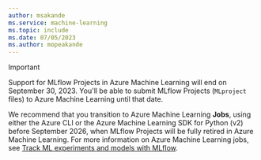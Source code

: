 ```yaml
---
author: msakande
ms.service: machine-learning
ms.topic: include
ms.date: 07/05/2023
ms.author: mopeakande
---
```


> [!IMPORTANT]
> Support for MLflow Projects in Azure Machine Learning will end on September 30, 2023. You'll be able to submit MLflow Projects (`MLproject` files) to Azure Machine Learning until that date.
>
> We recommend that you transition to Azure Machine Learning __Jobs__, using either the Azure CLI or the Azure Machine Learning SDK for Python (v2) before September 2026, when MLflow Projects will be fully retired in Azure Machine Learning. For more information on Azure Machine Learning jobs, see [Track ML experiments and models with MLflow](../how-to-use-mlflow-cli-runs.md).